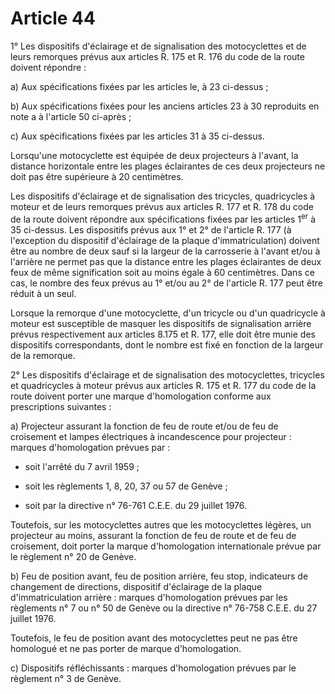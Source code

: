 # Article 44

1° Les dispositifs d'éclairage et de signalisation des motocyclettes et de leurs remorques prévus aux articles R. 175 et R. 176 du code de la route doivent répondre :

a) Aux spécifications fixées par les articles le, à 23 ci-dessus ;

b) Aux spécifications fixées pour les anciens articles 23 à 30 reproduits en note a à l'article 50 ci-après ;

c) Aux spécifications fixées par les articles 31 à 35 ci-dessus.

Lorsqu'une motocyclette est équipée de deux projecteurs à l'avant, la distance horizontale entre les plages éclairantes de ces deux projecteurs ne doit pas être supérieure à 20 centimètres.

Les dispositifs d'éclairage et de signalisation des tricycles, quadricycles à moteur et de leurs remorques prévus aux articles R. 177 et R. 178 du code de la route doivent répondre aux spécifications fixées par les articles 1<sup>er</sup> à 35 ci-dessus. Les dispositifs prévus aux 1° et 2° de l'article R. 177 (à l'exception du dispositif d'éclairage de la plaque d'immatriculation) doivent être au nombre de deux sauf si la largeur de la carrosserie à l'avant et/ou à l'arrière ne permet pas que la distance entre les plages éclairantes de deux feux de même signification soit au moins égale à 60 centimètres. Dans ce cas, le nombre des feux prévus au 1° et/ou au 2° de l'article R. 177 peut être réduit à un seul.

Lorsque la remorque d'une motocyclette, d'un tricycle ou d'un quadricycle à moteur est susceptible de masquer les dispositifs de signalisation arrière prévus respectivement aux articles 8.175 et R. 177, elle doit être munie des dispositifs correspondants, dont le nombre est fixé en fonction de la largeur de la remorque.

2° Les dispositifs d'éclairage et de signalisation des motocyclettes, tricycles et quadricycles à moteur prévus aux articles R. 175 et R. 177 du code de la route doivent porter une marque d'homologation conforme aux prescriptions suivantes :

a) Projecteur assurant la fonction de feu de route et/ou de feu de croisement et lampes électriques à incandescence pour projecteur : marques d'homologation prévues par :

- soit l'arrêté du 7 avril 1959 ;

- soit les règlements 1, 8, 20, 37 ou 57 de Genève ;

- soit par la directive n° 76-761 C.E.E. du 29 juillet 1976.

Toutefois, sur les motocyclettes autres que les motocyclettes légères, un projecteur au moins, assurant la fonction de feu de route et de feu de croisement, doit porter la marque d'homologation internationale prévue par le règlement n° 20 de Genève.

b) Feu de position avant, feu de position arrière, feu stop, indicateurs de changement de directions, dispositif d'éclairage de la plaque d'immatriculation arrière : marques d'homologation prévues par les règlements n° 7 ou n° 50 de Genève ou la directive n° 76-758 C.E.E. du 27 juillet 1976.

Toutefois, le feu de position avant des motocyclettes peut ne pas être homologué et ne pas porter de marque d'homologation.

c) Dispositifs réfléchissants : marques d'homologation prévues par le règlement n° 3 de Genève.
